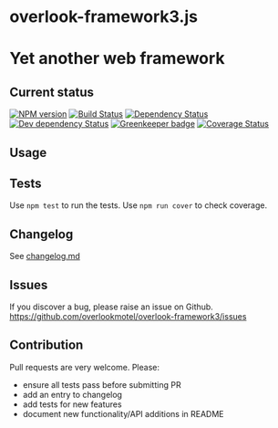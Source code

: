 # overlook-framework3.js

# Yet another web framework

## Current status

[![NPM version](https://img.shields.io/npm/v/overlook-framework3.svg)](https://www.npmjs.com/package/overlook-framework3)
[![Build Status](https://img.shields.io/travis/overlookmotel/overlook-framework3/master.svg)](http://travis-ci.org/overlookmotel/overlook-framework3)
[![Dependency Status](https://img.shields.io/david/overlookmotel/overlook-framework3.svg)](https://david-dm.org/overlookmotel/overlook-framework3)
[![Dev dependency Status](https://img.shields.io/david/dev/overlookmotel/overlook-framework3.svg)](https://david-dm.org/overlookmotel/overlook-framework3)
[![Greenkeeper badge](https://badges.greenkeeper.io/overlookmotel/overlook-framework3.svg)](https://greenkeeper.io/)
[![Coverage Status](https://img.shields.io/coveralls/overlookmotel/overlook-framework3/master.svg)](https://coveralls.io/r/overlookmotel/overlook-framework3)

## Usage

## Tests

Use `npm test` to run the tests. Use `npm run cover` to check coverage.

## Changelog

See [changelog.md](https://github.com/overlookmotel/overlook-framework3/blob/master/changelog.md)

## Issues

If you discover a bug, please raise an issue on Github. https://github.com/overlookmotel/overlook-framework3/issues

## Contribution

Pull requests are very welcome. Please:

* ensure all tests pass before submitting PR
* add an entry to changelog
* add tests for new features
* document new functionality/API additions in README
